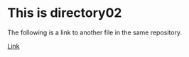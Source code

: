 # This is directory02

The following is a link to another file in the same repository.

[Link](../directory01/README.md)
